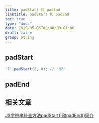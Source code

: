 ```yaml
---
title: padStart 和 padEnd
linktitle: padStart 和 padEnd
toc: true
type: "docs"
date: 2019-05-05T00:00:00+01:00
draft: false
group: String
---
```


## padStart

```js
'7'.padStart(2, 0); // "07"
```

## padEnd


## 相关文章

[JS字符串补全方法padStart()和padEnd()简介](https://www.zhangxinxu.com/wordpress/2018/07/js-padstart-padend/)